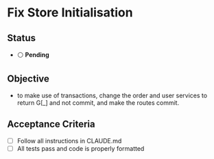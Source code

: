 # Fix Store Initialisation

## Status

- ⚪ **Pending**

## Objective

- to make use of transactions, change the order and user services to return G[_] and not commit, and make the routes commit.

## Acceptance Criteria

- [ ] Follow all instructions in CLAUDE.md
- [ ] All tests pass and code is properly formatted
